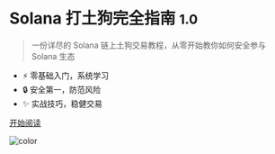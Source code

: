 # Solana 打土狗完全指南 <small>1.0</small>

> 一份详尽的 Solana 链上土狗交易教程，从零开始教你如何安全参与 Solana 生态

- ⚡️ 零基础入门，系统学习
- 🔒 安全第一，防范风险
- ✨ 实战技巧，稳健交易

[开始阅读](/basic/README.md)

![color](#1a1a1a) 